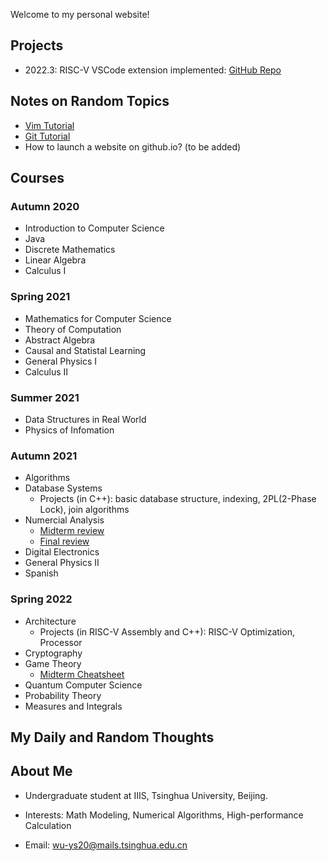 Welcome to my personal website!

## Projects

- 2022.3: RISC-V VSCode extension implemented: [GitHub Repo](https://github.com/wu-ys/vscode-riscv-support)

## Notes on Random Topics

- [Vim Tutorial](https://wu-ys.github.io/notes/vim/)
- [Git Tutorial](https://wu-ys.github.io/notes/git/)
- How to launch a website on github.io? (to be added)

## Courses

### Autumn 2020

- Introduction to Computer Science
- Java
- Discrete Mathematics
- Linear Algebra
- Calculus I

### Spring 2021

- Mathematics for Computer Science
- Theory of Computation
- Abstract Algebra
- Causal and Statistal Learning
- General Physics I
- Calculus II

### Summer 2021

- Data Structures in Real World
- Physics of Infomation

### Autumn 2021

- Algorithms
- Database Systems
  - Projects (in C++): basic database structure, indexing, 2PL(2-Phase Lock), join algorithms
- Numercial Analysis
  - [Midterm review](https://wu-ys.github.io/courses/numerical/midterm-review.html)
  - [Final review](https://wu-ys.github.io/courses/numerical/final-review.html)
- Digital Electronics
- General Physics II
- Spanish

### Spring 2022

- Architecture
  - Projects (in RISC-V Assembly and C++): RISC-V Optimization, Processor
- Cryptography
- Game Theory
  - [Midterm Cheatsheet](https://wu-ys.github.io/courses/game-theory/midterm-cheatsheet.html)
- Quantum Computer Science
- Probability Theory
- Measures and Integrals

## My Daily and Random Thoughts

## About Me

- Undergraduate student at IIIS, Tsinghua University, Beijing.

- Interests: Math Modeling, Numerical Algorithms, High-performance Calculation

- Email: wu-ys20@mails.tsinghua.edu.cn
